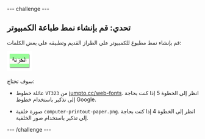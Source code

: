 \--- challenge \---

## تحدي: قم بإنشاء نمط طباعة الكمبيوتر

قم بإنشاء نمط مطبوع للكمبيوتر على الطراز القديم وتطبيقه على بعض الكلمات:

![لقطة الشاشة](images/letter-fonts-printout.png)

سوف تحتاج:

+ عائلة خطوط `VT323` من <a href="http://jumpto.cc/web-fonts" target="_blank">jumpto.cc/web-fonts</a>. انظر إلى الخطوة 5 إذا كنت بحاجة إلى تذكير باستخدام خطوط Google.

+ صورة خلفية `computer-printout-paper.png`. انظر إلى الخطوة 4 إذا كنت بحاجة إلى تذكير باستخدام صور الخلفية.

\--- /challenge \---